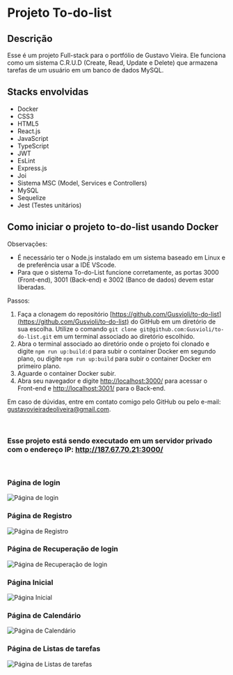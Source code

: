 # Projeto To-do-list

## Descrição

Esse é um projeto Full-stack para o portfólio de Gustavo Vieira. Ele funciona como um sistema C.R.U.D (Create, Read, Update e Delete) que armazena tarefas de um usuário em um banco de dados MySQL.

## Stacks envolvidas

- Docker
- CSS3
- HTML5
- React.js
- JavaScript
- TypeScript
- JWT
- EsLint
- Express.js
- Joi
- Sistema MSC (Model, Services e Controllers)
- MySQL
- Sequelize
- Jest (Testes unitários)

## Como iniciar o projeto to-do-list usando Docker

Observações:

- É necessário ter o Node.js instalado em um sistema baseado em Linux e de preferência usar a IDE VScode.
- Para que o sistema To-do-List funcione corretamente, as portas 3000 (Front-end), 3001 (Back-end) e 3002 (Banco de dados) devem estar liberadas.

Passos:

1. Faça a clonagem do repositório [https://github.com/Gusvioli/to-do-list](https://github.com/Gusvioli/to-do-list) do GitHub em um diretório de sua escolha. Utilize o comando `git clone git@github.com:Gusvioli/to-do-list.git` em um terminal associado ao diretório escolhido.
2. Abra o terminal associado ao diretório onde o projeto foi clonado e digite `npm run up:build:d` para subir o container Docker em segundo plano, ou digite `npm run up:build` para subir o container Docker em primeiro plano.
3. Aguarde o container Docker subir.
4. Abra seu navegador e digite [http://localhost:3000/](http://localhost:3000/) para acessar o Front-end e [http://localhost:3001/](http://localhost:3001/) para o Back-end.

Em caso de dúvidas, entre em contato comigo pelo GitHub ou pelo e-mail: <gustavovieiradeoliveira@gmail.com>.

<br />

### Esse projeto está sendo executado em um servidor privado com o endereço IP: <http://187.67.70.21:3000/>

<br />

### Página de login

![Página de login](imgs/pag_login.png)

### Página de Registro

![Página de Registro](imgs/pag_register.png)

### Página de Recuperação de login

![Página de Recuperação de login](imgs/pag_recuperar_login.png)

### Página Inicial

![Página Inicial](imgs/pag_inicial.png)

### Página de Calendário

![Página de Calendário](imgs/pag_calendar.png)

### Página de Listas de tarefas

![Página de Listas de tarefas](imgs/pag_lists.png)
